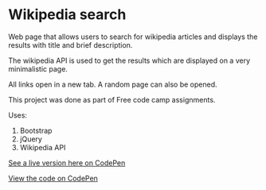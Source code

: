 # Wikipedia search

Web page that allows users to search for wikipedia articles and displays the results with title and brief description.

The wikipedia API is used to get the results which are displayed on a very minimalistic page.

All links open in a new tab. A random page can also be opened.

This project was done as part of Free code camp assignments.

Uses:

1. Bootstrap
2. jQuery
3. Wikipedia API

[See a live version here on CodePen](https://codepen.io/adevwatkin/full/RMZwrV/)

[View the code on CodePen](https://codepen.io/adevwatkin/pen/RMZwrV)
